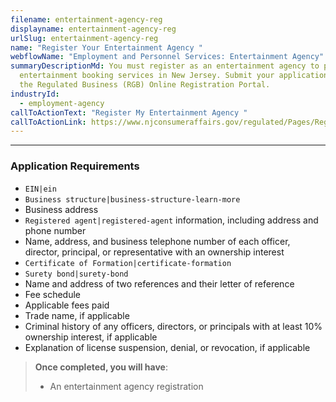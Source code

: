 ```yaml
---
filename: entertainment-agency-reg
displayname: entertainment-agency-reg
urlSlug: entertainment-agency-reg
name: "Register Your Entertainment Agency "
webflowName: "Employment and Personnel Services: Entertainment Agency"
summaryDescriptionMd: You must register as an entertainment agency to provide
  entertainment booking services in New Jersey. Submit your application through
  the Regulated Business (RGB) Online Registration Portal.
industryId:
  - employment-agency
callToActionText: "Register My Entertainment Agency "
callToActionLink: https://www.njconsumeraffairs.gov/regulated/Pages/Regulated-Business-Online-Registration.aspx
---
```

___



### Application Requirements

* `EIN|ein` 
*  `Business structure|business-structure-learn-more` 
* Business address
* `Registered agent|registered-agent` information, including address and phone number
* Name, address, and business telephone number of each officer, director, principal, or representative with an ownership interest
*  `Certificate of Formation|certificate-formation` 
*  `Surety bond|surety-bond` 
* Name and address of two references and their letter of reference
* Fee schedule
* Applicable fees paid
* Trade name, if applicable
* Criminal history of any officers, directors, or principals with at least 10% ownership interest, if applicable
* Explanation of license suspension, denial, or revocation, if applicable

> **Once completed, you will have**:
>
> * An entertainment agency registration 

